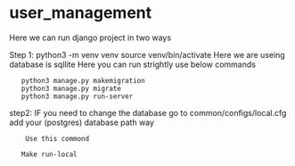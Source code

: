 # user_management

Here we can run django project in two ways

Step 1:
        python3 -m venv venv 
       source venv/bin/activate
       Here we are useing  database is sqllite
       Here you can run strightly use below commands

       python3 manage.py makemigration
       python3 manage.py migrate
       python3 manage.py run-server


step2:
        IF you need to change the database go to common/configs/local.cfg add your (postgres) database path way
        
        Use this commond   
       
       Make run-local

       
